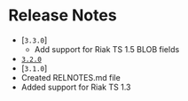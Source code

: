 Release Notes
=============

* [`3.3.0`]
  * Add support for Riak TS 1.5 BLOB fields
* [`3.2.0`](https://github.com/basho/riak-php-client/issues?q=milestone%3Ariak-php-client-3.2.0)
* [`3.1.0`]
 * Created RELNOTES.md file
 * Added support for Riak TS 1.3
